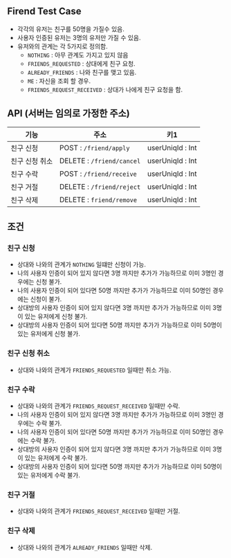
## Firend Test Case

* 각각의 유저는 친구를 50명을 가질수 있음.
* 사용자 인증된 유저는 3명의 유저만 가질 수 있음.
* 유저와의 관계는 각 5가지로 정의함.
  * `NOTHING` : 아무 관계도 가지고 있지 않음
  * `FRIENDS_REQUESTED` : 상대에게 친구 요청.
  * `ALREADY_FRIENDS` : 나와 친구를 맺고 있음.
  * `ME` : 자신을 조회 할 경우.
  * `FRIENDS_REQUEST_RECEIVED` : 상대가 나에게 친구 요청을 함.


## API (서버는 임의로 가정한 주소)

| 기능           | 주소                      | 키1              |
| -------------- | ------------------------- | ---------------- |
| 친구 신청      | POST : `/friend/apply`    | userUniqId : Int |
| 친구 신청 취소 | DELETE : `/friend/cancel` | userUniqId : Int |
| 친구 수락      | POST : `/friend/receive`  | userUniqId : Int |
| 친구 거절      | DELETE : `/friend/reject` | userUniqId : Int |
| 친구 삭제      | DELETE : `friend/remove`  | userUniqId : Int |

## 조건

### 친구 신청
 * 상대와 나와의 관계가 `NOTHING` 일떄만 신청이 가능.
 * 나의 사용자 인증이 되어 있지 않다면 3명 까지만 추가가 가능하므로 이미 3명인 경우에는 신청 불가.
 * 나의 사용자 인증이 되어 있다면 50명 까지만 추가가 가능하므로 이미 50명인 경우에는 신청이 불가.
 * 상대방의 사용자 인증이 되어 있지 않다면 3명 까지만 추가가 가능하므로 이미 3명이 있는 유저에게 신청 불가.
 * 상대방의 사용자 인증이 되어 있다면 50명 까지만 추가가 가능하므로 이미 50명이 있는 유저에게 신청 불가.

### 친구 신청 취소
 * 상대와 나와의 관계가 `FRIENDS_REQUESTED` 일때만 취소 가능.

### 친구 수락
 * 상대와 나와의 관계가 `FRIENDS_REQUEST_RECEIVED` 일때만 수락.
 * 나의 사용자 인증이 되어 있지 않다면 3명 까지만 추가가 가능하므로 이미 3명인 경우에는 수락 불가.
 * 나의 사용자 인증이 되어 있다면 50명 까지만 추가가 가능하므로 이미 50명인 경우에는 수락 불가.
 * 상대방의 사용자 인증이 되어 있지 않다면 3명 까지만 추가가 가능하므로 이미 3명이 있는 유저에게 수락 불가.
 * 상대방의 사용자 인증이 되어 있다면 50명 까지만 추가가 가능하므로 이미 50명이 있는 유저에게 수락 불가.

### 친구 거절
 * 상대와 나와의 관계가 `FRIENDS_REQUEST_RECEIVED` 일때만 거절.

### 친구 삭제
 * 상대와 나와의 관계가 `ALREADY_FRIENDS` 일때만 삭제.

